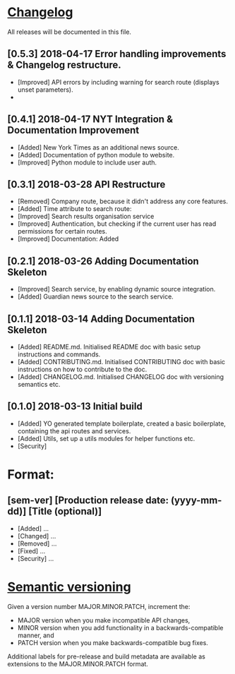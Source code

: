 # [Changelog](http://keepachangelog.com/)
All releases will be documented in this file.

## [0.5.3] 2018-04-17 Error handling improvements & Changelog restructure.
- [Improved] API errors by including warning for search route (displays unset parameters).
- 

## [0.4.1] 2018-04-17 NYT Integration & Documentation Improvement
- [Added] New York Times as an additional news source.
- [Added] Documentation of python module to website.
- [Improved] Python module to include user auth.

## [0.3.1] 2018-03-28 API Restructure
- [Removed] Company route, because it didn't address any core features.
- [Added] Time attribute to search route: 
- [Improved] Search results organisation service
- [Improved] Authentication, but checking if the current user has read permissions for certain routes.
- [Improved] Documentation: Added 

## [0.2.1] 2018-03-26 Adding Documentation Skeleton
- [Improved] Search service, by enabling dynamic source integration.
- [Added] Guardian news source to the search service.

## [0.1.1] 2018-03-14 Adding Documentation Skeleton
- [Added] README.md. Initialised README doc with basic setup instructions and commands.
- [Added] CONTRIBUTING.md. Initialised CONTRIBUTING doc with basic instructions on how to contribute to the doc.
- [Added] CHANGELOG.md. Initialised CHANGELOG doc with versioning semantics etc.

## [0.1.0] 2018-03-13 Initial build
- [Added] YO generated template boilerplate, created a basic boilerplate, containing the api routes and services.
- [Added] Utils, set up a utils modules for helper functions etc.
- [Security] 

# Format:
## [sem-ver] [Production release date: (yyyy-mm-dd)] [Title (optional)]
- [Added] ...
- [Changed] ...
- [Removed] ...
- [Fixed] ...
- [Security] ...

# [Semantic versioning](http://semver.org/)
Given a version number MAJOR.MINOR.PATCH, increment the:
- MAJOR version when you make incompatible API changes,
- MINOR version when you add functionality in a backwards-compatible manner, and
- PATCH version when you make backwards-compatible bug fixes.

Additional labels for pre-release and build metadata are available as extensions to the MAJOR.MINOR.PATCH format.
